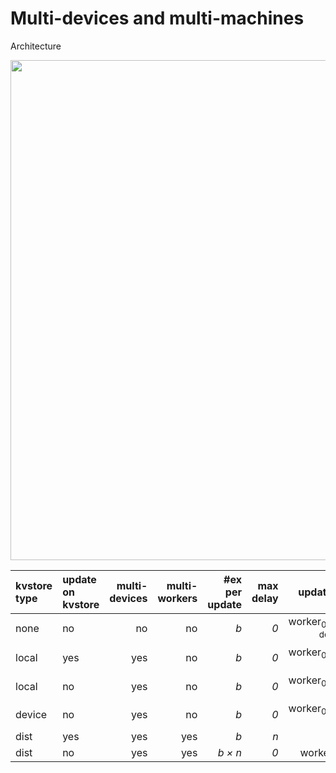 # Multi-devices and multi-machines

Architecture

<img src=https://raw.githubusercontent.com/dmlc/dmlc.github.io/master/img/mxnet/multi-node/ps_arch.png width=800/>

| kvstore type | update on kvstore | multi-devices | multi-workers | #ex per update | max delay | update place |
| :--- | :--- | ---:| ---:| ---:| ---:| ---:|
| none | no | no | no | *b* | *0* | worker<sub>0<\sub>'s dev<sub>0<\sub> |
| local | yes | yes | no | *b* | *0* | worker<sub>0<\sub>'s cpu |
| local | no | yes | no | *b* | *0* | worker<sub>0<\sub>'s devs |
| device | no | yes | no | *b* | *0* | worker<sub>0<\sub>'s devs |
| dist | yes | yes | yes | *b* | *n* | servers |
| dist | no | yes | yes | *b × n* | *0* | workers' cpu |

